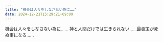 ```yaml
---
title: "機会は人々をしなさない為に……"
date: 2024-12-21T15:29:21+09:00
---
```

機会は人々をしなさない為に……
神と人間だけでは生きられない……最善策が死ぬ事になる……
